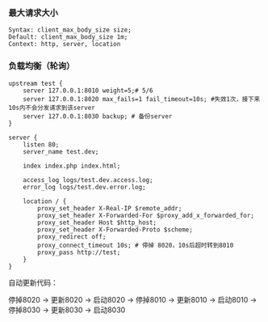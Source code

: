 ### 最大请求大小
```
Syntax:	client_max_body_size size;
Default: client_max_body_size 1m;
Context: http, server, location
```

### 负载均衡（轮询）
```
upstream test {
    server 127.0.0.1:8010 weight=5;# 5/6
    server 127.0.0.1:8020 max_fails=1 fail_timeout=10s; #失效1次，接下来10s内不会分发请求到该server
    server 127.0.0.1:8030 backup; # 备份server
}

server {
	listen 80;
	server_name test.dev;
	
	index index.php index.html;
	
	access_log logs/test.dev.access.log;
	error_log logs/test.dev.error.log;

	location / {
		proxy_set_header X-Real-IP $remote_addr;
		proxy_set_header X-Forwarded-For $proxy_add_x_forwarded_for;
		proxy_set_header Host $http_host;
		proxy_set_header X-Forwarded-Proto $scheme;
		proxy_redirect off;
		proxy_connect_timeout 10s; # 停掉 8020，10s后超时转到8010
		proxy_pass http://test;
	}
}
```

自动更新代码：

停掉8020 -> 更新8020 -> 启动8020 -> 停掉8010 -> 更新8010 -> 启动8010 -> 停掉8030 -> 更新8030 -> 启动8030
